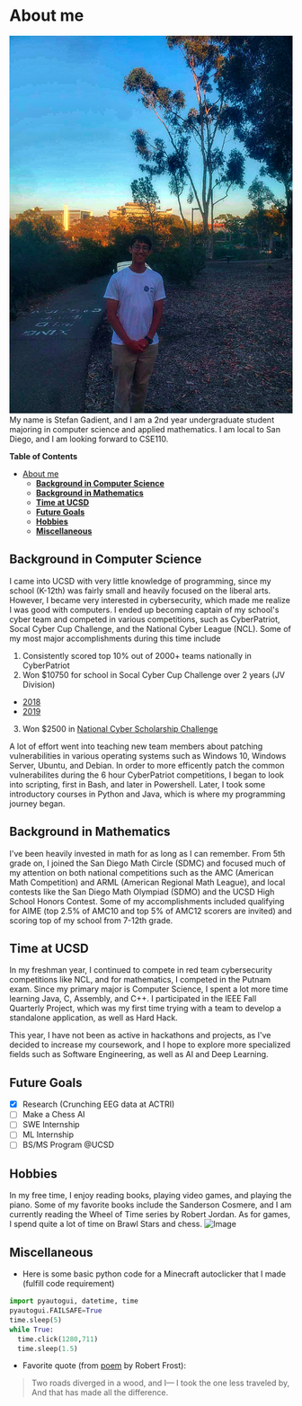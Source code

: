 # About me
![Image](stefan.jpg)
My name is Stefan Gadient, and I am a 2nd year undergraduate student majoring in computer science and applied mathematics. I am local to San Diego, and I am looking forward to CSE110. 

**Table of Contents**
- [About me](#about-me)
  - [**Background in Computer Science**](#background-in-computer-science)
  - [**Background in Mathematics**](#background-in-mathematics)
  - [**Time at UCSD**](#time-at-ucsd)
  - [**Future Goals**](#future-goals)
  - [**Hobbies**](#hobbies)
  - [**Miscellaneous**](#miscellaneous)

## **Background in Computer Science**
I came into UCSD with very little knowledge of programming, since my school (K-12th) was fairly small and heavily focused on the liberal arts. However, I became very interested in cybersecurity, which made me realize I was good with computers. I ended up becoming captain of my school's cyber team and competed in various competitions, such as CyberPatriot, Socal Cyber Cup Challenge, and the National Cyber League (NCL). Some of my most major accomplishments during this time include
1. Consistently scored top 10% out of 2000+ teams nationally in CyberPatriot
2. Won $10750 for school in Socal Cyber Cup Challenge over 2 years (JV Division) 
  - [2018](https://timesofsandiego.com/education/2018/04/05/del-norte-high-school-the-cambridge-school-take-top-honors-during-socal-cyper-cup-challenge/)
  - [2019](https://www.ndia-sd.org/2019-cyber-cup-winners/)
3. Won $2500 in [National Cyber Scholarship Challenge](https://www.nationalcyberscholarship.org/winners-2021)

A lot of effort went into teaching new team members about patching vulnerabilities in various operating systems such as Windows 10, Windows Server, Ubuntu, and Debian. In order to more efficently patch the common vulnerabilites  during the 6 hour CyberPatriot competitions, I began to look into scripting, first in Bash, and later in Powershell. Later, I took some introductory courses in Python and Java, which is where my programming journey began. 

## **Background in Mathematics**
I've been heavily invested in math for as long as I can remember. From 5th grade on, I joined the San Diego Math Circle (SDMC) and focused much of my attention on both national competitions such as the AMC (American Math Competition) and ARML (American Regional Math League), and local contests like the San Diego Math Olympiad (SDMO) and the UCSD High School Honors Contest. Some of my accomplishments included qualifying for AIME (top 2.5% of AMC10 and top 5% of AMC12 scorers are invited) and scoring top of my school from 7-12th grade. 


## **Time at UCSD** ##
In my freshman year, I continued to compete in red team cybersecurity competitions like NCL, and for mathematics, I competed in the Putnam exam. Since my primary major is Computer Science, I spent a lot more time learning Java, C, Assembly, and C++. I participated in the IEEE Fall Quarterly Project, which was my first time trying with a team to develop a standalone application, as well as Hard Hack. 

This year, I have not been as active in hackathons and projects, as I've decided to increase my coursework, and I hope to explore more specialized fields such as Software Engineering, as well as AI and Deep Learning. 

## **Future Goals**
- [x] Research (Crunching EEG data at ACTRI)
- [ ] Make a Chess AI
- [ ] SWE Internship
- [ ] ML Internship
- [ ] BS/MS Program @UCSD

## **Hobbies**
In my free time, I enjoy reading books, playing video games, and playing the piano. Some of my favorite books include the Sanderson Cosmere, and I am currently reading the Wheel of Time series by Robert Jordan. As for games, I spend quite a lot of time on Brawl Stars and chess. 
![Image](chess.jpg)

## **Miscellaneous** 
- Here is some basic python code for a Minecraft autoclicker that I made (fulfill code requirement)
```python
import pyautogui, datetime, time
pyautogui.FAILSAFE=True
time.sleep(5)
while True:
  time.click(1280,711)
  time.sleep(1.5)
```
- Favorite quote (from [poem](poem.md) by Robert Frost): 
> Two roads diverged in a wood, and I—
I took the one less traveled by,
And that has made all the difference.